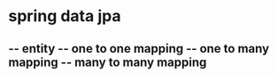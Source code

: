 # spring data jpa
-- entity
-- one to one mapping
-- one to many mapping
-- many to many mapping
--
